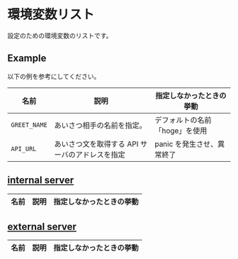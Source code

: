 # 環境変数リスト

設定のための環境変数のリストです。

## Example

以下の例を参考にしてください。

| 名前         | 説明                                             | 指定しなかったときの挙動       |
| ------------ | ------------------------------------------------ | ------------------------------ |
| `GREET_NAME` | あいさつ相手の名前を指定。                       | デフォルトの名前「hoge」を使用 |
| `API_URL`    | あいさつ文を取得する API サーバのアドレスを指定  | panic を発生させ、異常終了     |

## [internal server](/backend/internal)

| 名前 | 説明 | 指定しなかったときの挙動 |
| ---- | ---- | ------------------------ |

## [external server](/backend/external)

| 名前 | 説明 | 指定しなかったときの挙動 |
| ---- | ---- | ------------------------ |
